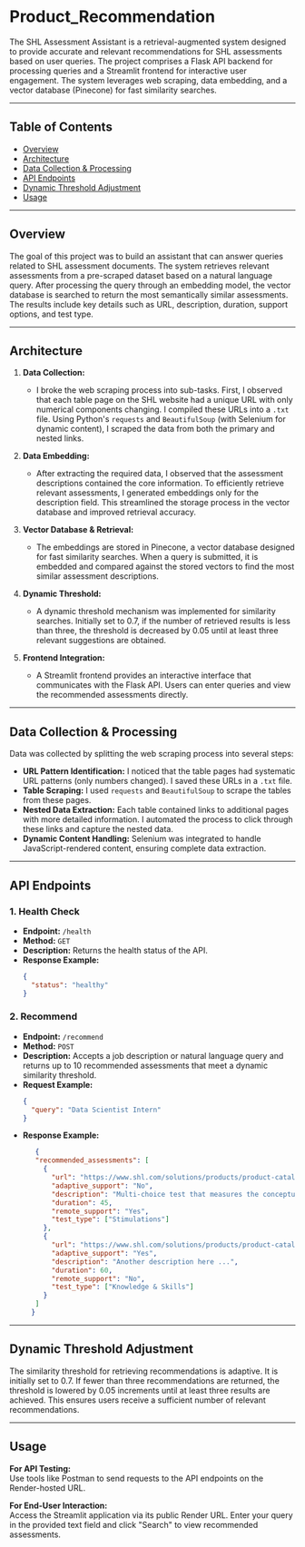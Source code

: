 # Product_Recommendation

The SHL Assessment Assistant is a retrieval-augmented system designed to provide accurate and relevant recommendations for SHL assessments based on user queries. The project comprises a Flask API backend for processing queries and a Streamlit frontend for interactive user engagement. The system leverages web scraping, data embedding, and a vector database (Pinecone) for fast similarity searches.

---

## Table of Contents
- [Overview](#overview)
- [Architecture](#architecture)
- [Data Collection & Processing](#data-collection--processing)
- [API Endpoints](#api-endpoints)
- [Dynamic Threshold Adjustment](#dynamic-threshold-adjustment)
- [Usage](#usage)

---

## Overview

The goal of this project was to build an assistant that can answer queries related to SHL assessment documents. The system retrieves relevant assessments from a pre-scraped dataset based on a natural language query. After processing the query through an embedding model, the vector database is searched to return the most semantically similar assessments. The results include key details such as URL, description, duration, support options, and test type.

---

## Architecture

1. **Data Collection:**  
   - I broke the web scraping process into sub-tasks. First, I observed that each table page on the SHL website had a unique URL with only numerical components changing. I compiled these URLs into a `.txt` file. Using Python's `requests` and `BeautifulSoup` (with Selenium for dynamic content), I scraped the data from both the primary and nested links.
   
2. **Data Embedding:**  
   - After extracting the required data, I observed that the assessment descriptions contained the core information. To efficiently retrieve relevant assessments, I generated embeddings only for the description field. This streamlined the storage process in the vector database and improved retrieval accuracy.

3. **Vector Database & Retrieval:**  
   - The embeddings are stored in Pinecone, a vector database designed for fast similarity searches. When a query is submitted, it is embedded and compared against the stored vectors to find the most similar assessment descriptions.
   
4. **Dynamic Threshold:**  
   - A dynamic threshold mechanism was implemented for similarity searches. Initially set to 0.7, if the number of retrieved results is less than three, the threshold is decreased by 0.05 until at least three relevant suggestions are obtained.

5. **Frontend Integration:**  
   - A Streamlit frontend provides an interactive interface that communicates with the Flask API. Users can enter queries and view the recommended assessments directly.

---

## Data Collection & Processing

Data was collected by splitting the web scraping process into several steps:
- **URL Pattern Identification:** I noticed that the table pages had systematic URL patterns (only numbers changed). I saved these URLs in a `.txt` file.
- **Table Scraping:** I used `requests` and `BeautifulSoup` to scrape the tables from these pages.
- **Nested Data Extraction:** Each table contained links to additional pages with more detailed information. I automated the process to click through these links and capture the nested data.
- **Dynamic Content Handling:** Selenium was integrated to handle JavaScript-rendered content, ensuring complete data extraction.

---

## API Endpoints

### 1. Health Check
- **Endpoint:** `/health`
- **Method:** `GET`
- **Description:** Returns the health status of the API.
- **Response Example:**
  ```json
  {
    "status": "healthy"
  }
  ```
### 2. Recommend
- **Endpoint:** `/recommend`
- **Method:** `POST`
- **Description:** Accepts a job description or natural language query and returns up to 10 recommended assessments that meet a dynamic similarity threshold.
- **Request Example:**
  ```json
  {
    "query": "Data Scientist Intern"
  }
  ```
- **Response Example:**
  ```json
     {
     "recommended_assessments": [
       {
         "url": "https://www.shl.com/solutions/products/product-catalog/view/net-mvvm-new/",
         "adaptive_support": "No",
         "description": "Multi-choice test that measures the conceptual knowledge on ...",
         "duration": 45,
         "remote_support": "Yes",
         "test_type": ["Stimulations"]
       },
       {
         "url": "https://www.shl.com/solutions/products/product-catalog/view/another-assessment/",
         "adaptive_support": "Yes",
         "description": "Another description here ...",
         "duration": 60,
         "remote_support": "No",
         "test_type": ["Knowledge & Skills"]
       }
     ]
    }
  ```
---
## Dynamic Threshold Adjustment

The similarity threshold for retrieving recommendations is adaptive. It is initially set to 0.7. If fewer than three recommendations are returned, the threshold is lowered by 0.05 increments until at least three results are achieved. This ensures users receive a sufficient number of relevant recommendations.

---

## Usage

**For API Testing:**  
Use tools like Postman to send requests to the API endpoints on the Render-hosted URL.

**For End-User Interaction:**  
Access the Streamlit application via its public Render URL. Enter your query in the provided text field and click "Search" to view recommended assessments.
